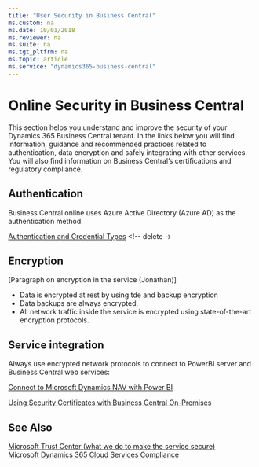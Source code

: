 ```yaml
---
title: "User Security in Business Central"
ms.custom: na
ms.date: 10/01/2018
ms.reviewer: na
ms.suite: na
ms.tgt_pltfrm: na
ms.topic: article
ms.service: "dynamics365-business-central"
---
```


# Online Security in Business Central

This section helps you understand and improve the security of your Dynamics 365 Business Central tenant. In the links below you will find information, guidance and recommended practices related to authentication, data encryption and safely integrating with other services. You will also find information on Business Central’s certifications and regulatory compliance.


## Authentication
 
Business Central online uses Azure Active Directory (Azure AD) as the authentication method.

[Authentication and Credential Types](../administration/users-credential-types.md) <!-- delete ->
 
## Encryption 

[Paragraph on encryption in the service (Jonathan)]

- Data is encrypted at rest by using tde and backup encryption
- Data backups are always encrypted.
- All network traffic inside the service is encrypted using state-of-the-art encryption protocols.  
 
 
## Service integration

Always use encrypted network protocols to connect to PowerBI server and Business Central web services: 

[Connect to Microsoft Dynamics NAV with Power BI](https://docs.microsoft.com/en-us/power-bi/service-connect-to-microsoft-dynamics-nav) 

[Using Security Certificates with Business Central On-Premises](..deployment/implement-security-certificates-production-environment.md) 

## See Also  

[Microsoft Trust Center (what we do to make the service secure)](https://www.microsoft.com/en-us/trustcenter/security/default.aspx)  
[Microsoft Dynamics 365 Cloud Services Compliance](https://aka.ms/d365-compliance-list)  